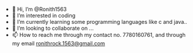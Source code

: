 - 👋 Hi, I’m @Ronith1563
- 👀 I’m interested in coding
- 🌱 I’m currently learning some programming languages like c and java..
- 💞️ I’m looking to collaborate on ...
- 📫 How to reach me through my contact no. 7780160761, and through my email ronithrock.1563@gmail.com

<!---
Ronith1563/Ronith1563 is a ✨ special ✨ repository because its `README.md` (this file) appears on your GitHub profile.
You can click the Preview link to take a look at your changes.
--->
